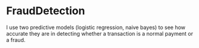 # FraudDetection
I use two predictive models (logistic regression, naive bayes) to see how accurate they are in detecting whether a transaction is a normal payment or a fraud.
